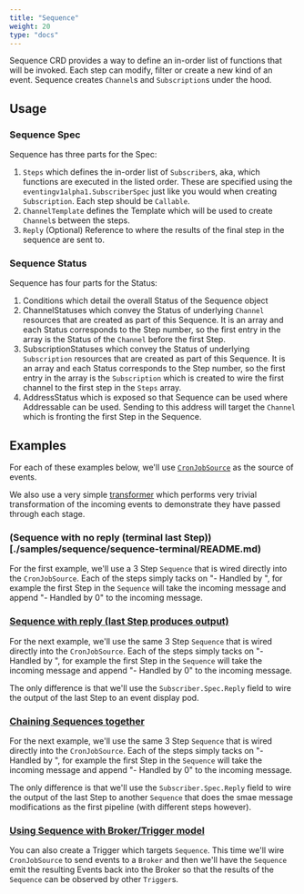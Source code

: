 ```yaml
---
title: "Sequence"
weight: 20
type: "docs"
---
```


Sequence CRD provides a way to define an in-order list of functions that will be
invoked. Each step can modify, filter or create a new kind of an event. Sequence
creates `Channel`s and `Subscription`s under the hood.

## Usage

### Sequence Spec

Sequence has three parts for the Spec:

1. `Steps` which defines the in-order list of `Subscriber`s, aka, which
   functions are executed in the listed order. These are specified using the
   `eventingv1alpha1.SubscriberSpec` just like you would when creating
   `Subscription`. Each step should be `Callable`.
1. `ChannelTemplate` defines the Template which will be used to create
   `Channel`s between the steps.
1. `Reply` (Optional) Reference to where the results of the final step in the
   sequence are sent to.

### Sequence Status

Sequence has four parts for the Status:

1. Conditions which detail the overall Status of the Sequence object
1. ChannelStatuses which convey the Status of underlying `Channel` resources
   that are created as part of this Sequence. It is an array and each Status
   corresponds to the Step number, so the first entry in the array is the Status
   of the `Channel` before the first Step.
1. SubscriptionStatuses which convey the Status of underlying `Subscription`
   resources that are created as part of this Sequence. It is an array and each
   Status corresponds to the Step number, so the first entry in the array is the
   `Subscription` which is created to wire the first channel to the first step
   in the `Steps` array.
1. AddressStatus which is exposed so that Sequence can be used where Addressable
   can be used. Sending to this address will target the `Channel` which is
   fronting the first Step in the Sequence.

## Examples

For each of these examples below, we'll use
[`CronJobSource`](https://knative.dev/docs/eventing/samples/cronjob-source/) as
the source of events.

We also use a very simple
[transformer](https://github.com/vaikas-google/transformer) which performs very
trivial transformation of the incoming events to demonstrate they have passed
through each stage.

### (Sequence with no reply (terminal last Step))[./samples/sequence/sequence-terminal/README.md)

For the first example, we'll use a 3 Step `Sequence` that is wired directly into
the `CronJobSource`. Each of the steps simply tacks on "- Handled by
<STEP NUMBER>", for example the first Step in the `Sequence` will take the
incoming message and append "- Handled by 0" to the incoming message.

### [Sequence with reply (last Step produces output)](./samples/sequence/sequence-reply-to-event-display/README.md)

For the next example, we'll use the same 3 Step `Sequence` that is wired
directly into the `CronJobSource`. Each of the steps simply tacks on "- Handled
by <STEP NUMBER>", for example the first Step in the `Sequence` will take the
incoming message and append "- Handled by 0" to the incoming message.

The only difference is that we'll use the `Subscriber.Spec.Reply` field to wire
the output of the last Step to an event display pod.

### [Chaining Sequences together](./samples/sequence/sequence-reply-to-sequence/README.md)

For the next example, we'll use the same 3 Step `Sequence` that is wired
directly into the `CronJobSource`. Each of the steps simply tacks on "- Handled
by <STEP NUMBER>", for example the first Step in the `Sequence` will take the
incoming message and append "- Handled by 0" to the incoming message.

The only difference is that we'll use the `Subscriber.Spec.Reply` field to wire
the output of the last Step to another `Sequence` that does the smae message
modifications as the first pipeline (with different steps however).

### [Using Sequence with Broker/Trigger model](./samples/sequence/sequence-with-broker-trigger/README.md)

You can also create a Trigger which targets `Sequence`. This time we'll wire
`CronJobSource` to send events to a `Broker` and then we'll have the `Sequence`
emit the resulting Events back into the Broker so that the results of the
`Sequence` can be observed by other `Trigger`s.
